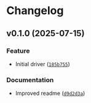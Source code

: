 # Changelog

<!--next-version-placeholder-->

## v0.1.0 (2025-07-15)

### Feature

* Initial driver ([`185b755`](https://github.com/robinvandernoord/pydal-psycopg3/commit/185b75582830ef617096d8ef030295f0d430dc8d))

### Documentation

* Improved readme ([`d9d2d3a`](https://github.com/robinvandernoord/pydal-psycopg3/commit/d9d2d3a7507bd1e9a1180aa9690d6c51479120e9))
